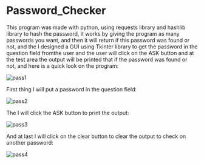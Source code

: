 # Password_Checker

This program was made with python, using requests library and hashlib library to hash the password,
it works by giving the program as many passwords you want, and then it will return if this password was 
found or not, and the I designed a GUI using Tkinter library to get the password in the question field fromthe user and the
user will click on the ASK button and at the test area the output will be printed that if the password was found or not, and
here is a quick look on the program:

![pass1](https://user-images.githubusercontent.com/74671857/140299606-cc244798-c05f-4cdc-8f4b-6fa1b3a427f0.JPG)
 
 First thing I will put a password in the question field:
 
 ![pass2](https://user-images.githubusercontent.com/74671857/140299654-6e5181f9-ac04-46a6-8257-0200f4d9bc1d.JPG)

The I will click the ASK button to print the output:

![pass3](https://user-images.githubusercontent.com/74671857/140299710-52470681-9149-48c8-89eb-89ed845f087d.JPG)

And at last I will click on the clear button to clear the output to check on another password:

![pass4](https://user-images.githubusercontent.com/74671857/140299797-cfaee7b5-fc5e-4954-9d0c-20c7c78c3b81.JPG)
